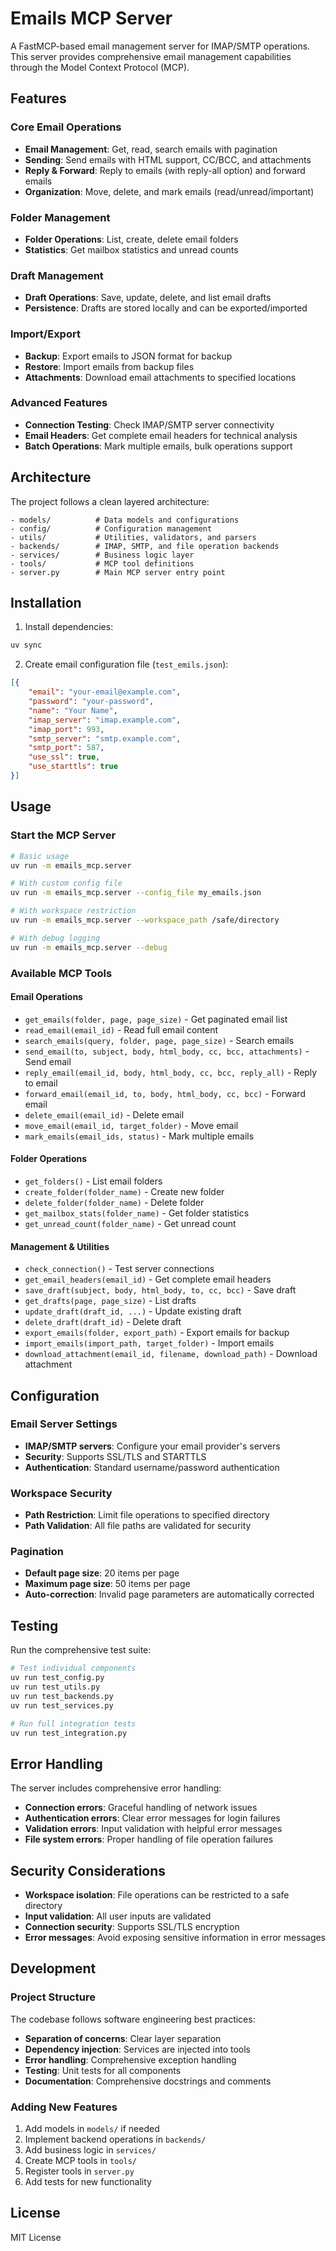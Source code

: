 # Emails MCP Server

A FastMCP-based email management server for IMAP/SMTP operations. This server provides comprehensive email management capabilities through the Model Context Protocol (MCP).

## Features

### Core Email Operations
- **Email Management**: Get, read, search emails with pagination
- **Sending**: Send emails with HTML support, CC/BCC, and attachments
- **Reply & Forward**: Reply to emails (with reply-all option) and forward emails
- **Organization**: Move, delete, and mark emails (read/unread/important)

### Folder Management
- **Folder Operations**: List, create, delete email folders
- **Statistics**: Get mailbox statistics and unread counts

### Draft Management
- **Draft Operations**: Save, update, delete, and list email drafts
- **Persistence**: Drafts are stored locally and can be exported/imported

### Import/Export
- **Backup**: Export emails to JSON format for backup
- **Restore**: Import emails from backup files
- **Attachments**: Download email attachments to specified locations

### Advanced Features
- **Connection Testing**: Check IMAP/SMTP server connectivity
- **Email Headers**: Get complete email headers for technical analysis
- **Batch Operations**: Mark multiple emails, bulk operations support

## Architecture

The project follows a clean layered architecture:

```
- models/          # Data models and configurations
- config/          # Configuration management
- utils/           # Utilities, validators, and parsers
- backends/        # IMAP, SMTP, and file operation backends
- services/        # Business logic layer
- tools/           # MCP tool definitions
- server.py        # Main MCP server entry point
```

## Installation

1. Install dependencies:
```bash
uv sync
```

2. Create email configuration file (`test_emils.json`):
```json
[{
    "email": "your-email@example.com",
    "password": "your-password",
    "name": "Your Name",
    "imap_server": "imap.example.com",
    "imap_port": 993,
    "smtp_server": "smtp.example.com", 
    "smtp_port": 587,
    "use_ssl": true,
    "use_starttls": true
}]
```

## Usage

### Start the MCP Server

```bash
# Basic usage
uv run -m emails_mcp.server

# With custom config file
uv run -m emails_mcp.server --config_file my_emails.json

# With workspace restriction
uv run -m emails_mcp.server --workspace_path /safe/directory

# With debug logging
uv run -m emails_mcp.server --debug
```

### Available MCP Tools

#### Email Operations
- `get_emails(folder, page, page_size)` - Get paginated email list
- `read_email(email_id)` - Read full email content
- `search_emails(query, folder, page, page_size)` - Search emails
- `send_email(to, subject, body, html_body, cc, bcc, attachments)` - Send email
- `reply_email(email_id, body, html_body, cc, bcc, reply_all)` - Reply to email
- `forward_email(email_id, to, body, html_body, cc, bcc)` - Forward email
- `delete_email(email_id)` - Delete email
- `move_email(email_id, target_folder)` - Move email
- `mark_emails(email_ids, status)` - Mark multiple emails

#### Folder Operations
- `get_folders()` - List email folders
- `create_folder(folder_name)` - Create new folder
- `delete_folder(folder_name)` - Delete folder
- `get_mailbox_stats(folder_name)` - Get folder statistics
- `get_unread_count(folder_name)` - Get unread count

#### Management & Utilities
- `check_connection()` - Test server connections
- `get_email_headers(email_id)` - Get complete email headers
- `save_draft(subject, body, html_body, to, cc, bcc)` - Save draft
- `get_drafts(page, page_size)` - List drafts
- `update_draft(draft_id, ...)` - Update existing draft
- `delete_draft(draft_id)` - Delete draft
- `export_emails(folder, export_path)` - Export emails for backup
- `import_emails(import_path, target_folder)` - Import emails
- `download_attachment(email_id, filename, download_path)` - Download attachment

## Configuration

### Email Server Settings
- **IMAP/SMTP servers**: Configure your email provider's servers
- **Security**: Supports SSL/TLS and STARTTLS
- **Authentication**: Standard username/password authentication

### Workspace Security
- **Path Restriction**: Limit file operations to specified directory
- **Path Validation**: All file paths are validated for security

### Pagination
- **Default page size**: 20 items per page
- **Maximum page size**: 50 items per page
- **Auto-correction**: Invalid page parameters are automatically corrected

## Testing

Run the comprehensive test suite:

```bash
# Test individual components
uv run test_config.py
uv run test_utils.py  
uv run test_backends.py
uv run test_services.py

# Run full integration tests
uv run test_integration.py
```

## Error Handling

The server includes comprehensive error handling:
- **Connection errors**: Graceful handling of network issues
- **Authentication errors**: Clear error messages for login failures
- **Validation errors**: Input validation with helpful error messages
- **File system errors**: Proper handling of file operation failures

## Security Considerations

- **Workspace isolation**: File operations can be restricted to a safe directory
- **Input validation**: All user inputs are validated
- **Connection security**: Supports SSL/TLS encryption
- **Error messages**: Avoid exposing sensitive information in error messages

## Development

### Project Structure
The codebase follows software engineering best practices:
- **Separation of concerns**: Clear layer separation
- **Dependency injection**: Services are injected into tools
- **Error handling**: Comprehensive exception handling
- **Testing**: Unit tests for all components
- **Documentation**: Comprehensive docstrings and comments

### Adding New Features
1. Add models in `models/` if needed
2. Implement backend operations in `backends/`  
3. Add business logic in `services/`
4. Create MCP tools in `tools/`
5. Register tools in `server.py`
6. Add tests for new functionality

## License

MIT License